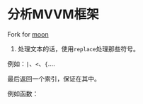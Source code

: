 # 分析MVVM框架

Fork for [moon](https://github.com/kbrsh/moon)


1. 处理文本的话，使用`replace`处理那些符号。

例如：`|`、`<`、`{`....

最后返回一个索引，保证在其中。

例如函数：

```js

```